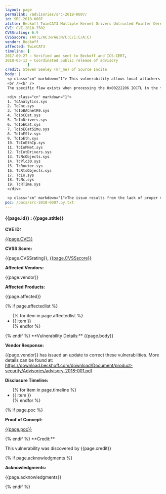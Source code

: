 ```yaml
---
layout: page
permalink: /advisories/src-2018-0007/
id: SRC-2018-0007
atitle: Beckoff TwinCAT3 Multiple Kernel Drivers Untrusted Pointer Dereference Privilege Escalation Vulnerabilities
CVE: CVE-2018-7502
CVSSrating: 6.9
CVSSscore: (AV:L/AC:H/Au:N/C:C/I:C/A:C)
vendor: Beckoff
affected: TwinCAT3
timeline: [
2017-09-27 – Verified and sent to Beckoff and ICS-CERT,
2018-03-13 – Coordinated public release of advisory
          ]
credit: Steven Seeley (mr_me) of Source Incite
body: |
 <p class="cn" markdown="1"> This vulnerability allows local attackers to execute arbitrary code on vulnerable installations of Beckoff TwinCAT3. An attacker must first obtain the ability to execute low-privileged code on the target system in order to exploit this vulnerability.
 <br /><br />
 The specific flaw exists when processing the 0x00222206 IOCTL in the following kernel drivers:</p>

 <div class="cn" markdown="1">
 1. TcAnalytics.sys
 2. TcCnc.sys
 3. TcIoBACnetR9.sys
 4. TcIoCCat.sys
 5. TcIoDrivers.sys
 6. TcIoECat.sys
 7. TcIoECatSimu.sys
 8. TcIoESlv.sys
 9. TcIoEth.sys
 10. TcIoEthIp.sys
 11. TcIoPNet.sys
 12. TcIotDrivers.sys
 13. TcNcObjects.sys
 14. TcPlc30.sys
 15. TcRouter.sys
 16. TcRtsObjects.sys
 17. TcIo.sys
 18. TcNc.sys
 19. TcRTime.sys
 </div>

 <p class="cn" markdown="1">The issue results from the lack of proper validation of a user-supplied value prior to dereferencing it as a pointer. An attacker could leverage this vulnerability to execute arbitrary code in the context of SYSTEM.</p>
poc: /pocs/src-2018-0007.py.txt
---
```


<h4><b>{{page.id}} : {{page.atitle}}</b></h4>

**CVE ID:**
<p class="cn"><a href="https://nvd.nist.gov/vuln/detail/{{page.CVE}}">{{page.CVE}}</a></p>

**CVSS Score:**
<p class="cn">{{page.CVSSrating}}, <a href="https://nvd.nist.gov/cvss/v2-calculator?vector={{page.CVSSscore}}">{{page.CVSSscore}}</a></p>

**Affected Vendors:**
<p class="cn">{{page.vendor}}</p>

**Affected Products:**
<p class="cn">{{page.affected}}</p>
{% if page.affectedlist %}
<ul class="cn">
{% for item in page.affectedlist %}
  <li>{{ item }}</li>
{% endfor %}
</ul>
{% endif %}
**Vulnerability Details:**
{{page.body}}

**Vendor Response:**

<p class="cn">{{page.vendor}} has issued an update to correct these vulnerabilities. More details can be found at: <br />
<a href="https://download.beckhoff.com/download/Document/product-security/Advisories/advisory-2018-001.pdf">https://download.beckhoff.com/download/Document/product-security/Advisories/advisory-2018-001.pdf</a></p>

**Disclosure Timeline:**
<ul class="cn">
{% for item in page.timeline %}
  <li>{{ item }}</li>
{% endfor %}
</ul>
{% if page.poc %}

**Proof of Concept:**
<p class="cn"><a href="{{page.poc}}">{{page.poc}}</a></p>
{% endif %}
**Credit:**
<p class="cn">This vulnerability was discovered by {{page.credit}}</p>
{% if page.acknowledgments %}

**Acknowledgments:**
<p class="cn">{{page.acknowledgments}}</p>
{% endif %}
